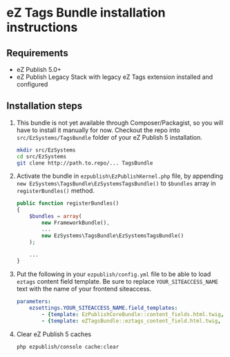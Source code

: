 eZ Tags Bundle installation instructions
========================================

Requirements
------------

* eZ Publish 5.0+
* eZ Publish Legacy Stack with legacy eZ Tags extension installed and configured

Installation steps
------------------

1. This bundle is not yet available through Composer/Packagist, so you will have to install it manually for now.
   Checkout the repo into `src/EzSystems/TagsBundle` folder of your eZ Publish 5 installation.

   ```bash
   mkdir src/EzSystems
   cd src/EzSystems
   git clone http://path.to.repo/... TagsBundle
   ```

2. Activate the bundle in `ezpublish\EzPublishKernel.php` file, by appending `new EzSystems\TagsBundle\EzSystemsTagsBundle()`
   to `$bundles` array in `registerBundles()` method.

   ```php
   public function registerBundles()
   {
       $bundles = array(
           new FrameworkBundle(),
           ...
           new EzSystems\TagsBundle\EzSystemsTagsBundle()
       );

       ...
   }
   ```
3. Put the following in your `ezpublish/config.yml` file to be able to load `eztags` content field template. Be sure to
   replace `YOUR_SITEACCESS_NAME` text with the name of your frontend siteaccess.

   ```yml
   parameters:
       ezsettings.YOUR_SITEACCESS_NAME.field_templates:
           - {template: EzPublishCoreBundle::content_fields.html.twig, priority: 0}
           - {template: eZTagsBundle::eztags_content_field.html.twig, priority: 0}
   ```

4. Clear eZ Publish 5 caches

   ```bash
   php ezpublish/console cache:clear
   ```
